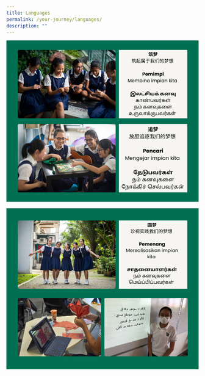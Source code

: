 ```yaml
---
title: Languages
permalink: /your-journey/languages/
description: ""
---
```

![](/images/languagesv1.png)

![](/images/languages2.png)